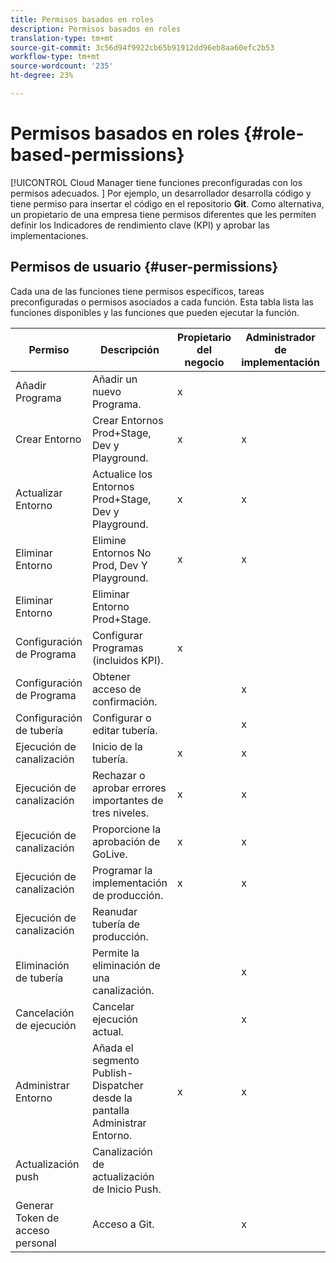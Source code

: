 ```yaml
---
title: Permisos basados en roles
description: Permisos basados en roles
translation-type: tm+mt
source-git-commit: 3c56d94f9922cb65b91912dd96eb8aa60efc2b53
workflow-type: tm+mt
source-wordcount: '235'
ht-degree: 23%

---
```



# Permisos basados en roles {#role-based-permissions}

[!UICONTROL Cloud Manager tiene funciones preconfiguradas con los permisos adecuados. ] Por ejemplo, un desarrollador desarrolla código y tiene permiso para insertar el código en el repositorio **Git**. Como alternativa, un propietario de una empresa tiene permisos diferentes que les permiten definir los Indicadores de rendimiento clave (KPI) y aprobar las implementaciones.

## Permisos de usuario {#user-permissions}

Cada una de las funciones tiene permisos específicos, tareas preconfiguradas o permisos asociados a cada función. Esta tabla lista las funciones disponibles y las funciones que pueden ejecutar la función.

| Permiso | Descripción | Propietario del negocio | Administrador de implementación | Administrador de programa | Desarrollador |
|--- |--- |--- |--- |--- |--- |
| Añadir Programa | Añadir un nuevo Programa. | x |  |  |  |
| Crear Entorno | Crear Entornos Prod+Stage, Dev y Playground. | x | x |  |  |
| Actualizar Entorno | Actualice los Entornos Prod+Stage, Dev y Playground. | x | x |  |  |
| Eliminar Entorno | Elimine Entornos No Prod, Dev Y Playground. | x | x |  |  |
| Eliminar Entorno | Eliminar Entorno Prod+Stage. |  |  |  |  |
| Configuración de Programa | Configurar Programas (incluidos KPI). | x |  |  |  |
| Configuración de Programa | Obtener acceso de confirmación. |  | x |  | x |
| Configuración de tubería | Configurar o editar tubería. |  | x |  |  |
| Ejecución de canalización | Inicio de la tubería. | x | x |  |  |
| Ejecución de canalización | Rechazar o aprobar errores importantes de tres niveles. | x | x | x |  |
| Ejecución de canalización | Proporcione la aprobación de GoLive. | x | x | x |  |
| Ejecución de canalización | Programar la implementación de producción. | x | x | x |  |
| Ejecución de canalización | Reanudar tubería de producción. |  |  |  |  |
| Eliminación de tubería | Permite la eliminación de una canalización. |  | x |  |  |
| Cancelación de ejecución | Cancelar ejecución actual. |  | x |  |  |
| Administrar Entorno | Añada el segmento Publish-Dispatcher desde la pantalla Administrar Entorno. | x | x |  |  |  |
| Actualización push | Canalización de actualización de Inicio Push. |  |  |  |  |
| Generar Token de acceso personal | Acceso a Git. |  | x |  | x |

